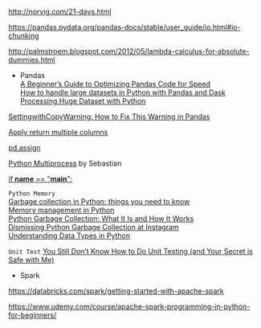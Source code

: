 http://norvig.com/21-days.html

https://pandas.pydata.org/pandas-docs/stable/user_guide/io.html#io-chunking


http://palmstroem.blogspot.com/2012/05/lambda-calculus-for-absolute-dummies.html

- Pandas  
[A Beginner’s Guide to Optimizing Pandas Code for Speed](https://engineering.upside.com/a-beginners-guide-to-optimizing-pandas-code-for-speed-c09ef2c6a4d6)  
[How to handle large datasets in Python with Pandas and Dask](https://towardsdatascience.com/how-to-handle-large-datasets-in-python-with-pandas-and-dask-34f43a897d55)  
[Processing Huge Dataset with Python](https://datascienceplus.com/processing-huge-dataset-with-python/)  

[SettingwithCopyWarning: How to Fix This Warning in Pandas](https://www.dataquest.io/blog/settingwithcopywarning/)

[Apply return multiple columns](https://stackoverflow.com/questions/23586510/return-multiple-columns-from-pandas-apply)  

[pd.assign](https://stackoverflow.com/questions/48177914/why-use-pandas-assign-rather-than-simply-initialize-new-column)  

[Python Multiprocess](https://sebastianraschka.com/Articles/2014_multiprocessing.html) by Sebastian  

[if __name__ == "__main__":](https://stackoverflow.com/questions/419163/what-does-if-name-main-do)

`Python Memory`  
[Garbage collection in Python: things you need to know](https://rushter.com/blog/python-garbage-collector/)    
[Memory management in Python](https://rushter.com/blog/python-memory-managment/)  
[Python Garbage Collection: What It Is and How It Works](https://stackify.com/python-garbage-collection/)  
[Dismissing Python Garbage Collection at Instagram](https://instagram-engineering.com/dismissing-python-garbage-collection-at-instagram-4dca40b29172)   
[Understanding Data Types in Python](https://jakevdp.github.io/PythonDataScienceHandbook/02.01-understanding-data-types.html)

`Unit Test`
[You Still Don’t Know How to Do Unit Testing (and Your Secret is Safe with Me)](https://stackify.com/unit-testing-basics-best-practices/)

- Spark

https://databricks.com/spark/getting-started-with-apache-spark

https://www.udemy.com/course/apache-spark-programming-in-python-for-beginners/
